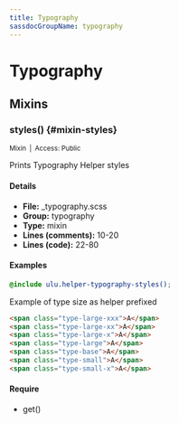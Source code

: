 ```yaml
---
title: Typography
sassdocGroupName: typography
---
```



# Typography





## Mixins




###  styles() {#mixin-styles} 

<small>Mixin&ensp;|&ensp;Access: Public</small>

  

Prints Typography Helper styles
    
    

#### Details

- **File:** _typography.scss
- **Group:** typography
- **Type:** mixin
- **Lines (comments):** 10-20
- **Lines (code):** 22-80
    
    

#### Examples

      


``` scss
@include ulu.helper-typography-styles();
```
  

      

Example of type size as helper prefixed      


``` html
<span class="type-large-xxx">A</span>
<span class="type-large-xx">A</span>
<span class="type-large-x">A</span>
<span class="type-large">A</span>
<span class="type-base">A</span>
<span class="type-small">A</span>
<span class="type-small-x">A</span>
```
  

      

#### Require

- get()
  
  
  